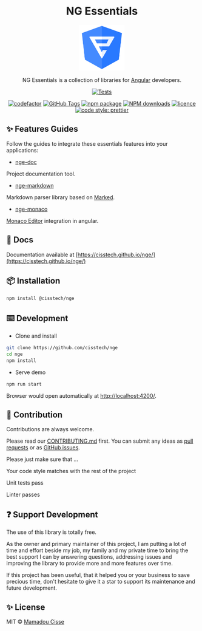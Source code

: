 <!-- markdownlint-disable MD033 -->

<h1 align="center"> NG Essentials</h1>

<div align="center">
  <img src="./projects/demo/src/assets/images/nge.svg" alt="Logo NGE" width="120px" />
</div>

<div align="center">

NG Essentials is a collection of libraries for <a href="https://angular.io">Angular</a> developers.

[![Tests](https://github.com/cisstech/nge/workflows/Tests/badge.svg)](https://github.com/cisstech/nge/actions/)
<!-- [![codecov](https://codecov.io/gh/cisstech/nge/branch/main/graph/badge.svg)](https://codecov.io/gh/cisstech/nge) -->
[![codefactor](https://www.codefactor.io/repository/github/cisstech/nge/badge/main)](https://www.codefactor.io/repository/github/cisstech/nge/overview/main)
[![GitHub Tags](https://img.shields.io/github/tag/cisstech/nge.svg)](https://github.com/cisstech/nge/tags)
[![npm package](https://img.shields.io/npm/v/@cisstech/nge.svg)](https://www.npmjs.org/package/@cisstech/nge)
[![NPM downloads](http://img.shields.io/npm/dm/@cisstech/nge.svg)](https://npmjs.org/package/@cisstech/nge)
[![licence](https://img.shields.io/github/license/cisstech/nge)](https://github.com/cisstech/nge/blob/main/LICENSE)
[![code style: prettier](https://img.shields.io/badge/code_style-prettier-ff69b4.svg)](https://github.com/prettier/prettier)

</div>

## ✨ Features Guides

Follow the guides to integrate these essentials features into your applications:

* [nge-doc](https://cisstech.github.io/nge/docs/nge-doc/)

Project documentation tool.

* [nge-markdown](https://cisstech.github.io/nge/docs/nge-markdown/)

Markdown parser library based on [Marked](https://github.com/markedjs/marked).

* [nge-monaco](https://cisstech.github.io/nge/docs/nge-monaco/)

[Monaco Editor](https://microsoft.github.io/monaco-editor/) integration in angular.

## 📄 Docs

Documentation available at [https://cisstech.github.io/nge/](https://cisstech.github.io/nge/)

## 📦 Installation

```bash
npm install @cisstech/nge
```

## ⌨️ Development

* Clone and install

```bash
git clone https://github.com/cisstech/nge
cd nge
npm install
```

* Serve demo

```bash
npm run start
```

Browser would open automatically at <http://localhost:4200/>.

## 🤝 Contribution

Contributions are always welcome. <br/>

Please read our [CONTRIBUTING.md](https://github.com/cisstech/nge/blob/main/CONTRIBUTING.md) first. You can submit any ideas as [pull requests](https://github.com/cisstech/nge/pulls) or as [GitHub issues](https://github.com/cisstech/nge/issues).

Please just make sure that ...

Your code style matches with the rest of the project

Unit tests pass

Linter passes

## ❓ Support Development

The use of this library is totally free.

As the owner and primary maintainer of this project, I am putting a lot of time and effort beside my job, my family and my private time to bring the best support I can by answering questions, addressing issues and improving the library to provide more and more features over time.

If this project has been useful, that it helped you or your business to save precious time, don't hesitate to give it a star to support its maintenance and future development.

## ✨ License

MIT © [Mamadou Cisse](https://github.com/cisstech)
